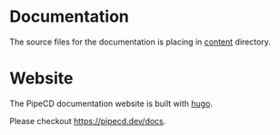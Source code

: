 # Documentation

The source files for the documentation is placing in [content](https://github.com/pipe-cd/pipe/tree/master/docs/content) directory.

# Website

The PipeCD documentation website is built with [hugo](https://gohugo.io/).

Please checkout https://pipecd.dev/docs.
